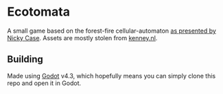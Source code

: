 # Ecotomata

A small game based on the forest-fire cellular-automaton [as presented by Nicky Case](https://ncase.me/sim/). Assets are mostly stolen from [kenney.nl](https://kenney.nl/).

## Building
Made using [Godot](https://godotengine.org/) v4.3, which hopefully means you can simply clone this repo and open it in Godot.